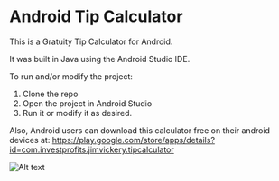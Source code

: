 # Android Tip Calculator

This is a Gratuity Tip Calculator for Android. 

It was built in Java using the Android Studio IDE.

To run and/or modify the project:
1. Clone the repo
2. Open the project in Android Studio
3. Run it or modify it as desired.

Also, Android users can download this calculator free on their android devices at:
https://play.google.com/store/apps/details?id=com.investprofits.jimvickery.tipcalculator

![Alt text](relative/path/to/tip_calc.png?raw=true "Title")